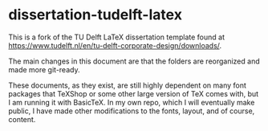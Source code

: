 # dissertation-tudelft-latex

This is a fork of the TU Delft LaTeX dissertation template found at https://www.tudelft.nl/en/tu-delft-corporate-design/downloads/.

The main changes in this document are that the folders are reorganized and made more git-ready.

These documents, as they exist, are still highly dependent on many font packages that TeXShop or some other large version of TeX comes with, but I am running it with BasicTeX. In my own repo, which I will eventually make public, I have made other modifications to the fonts, layout, and of course, content.